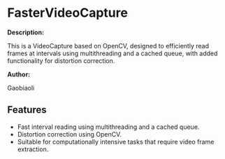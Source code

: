 # FasterVideoCapture

**Description:**

This is a VideoCapture based on OpenCV, designed to efficiently read frames at intervals using multithreading and a cached queue, with added functionality for distortion correction.

**Author:**

Gaobiaoli

## Features

- Fast interval reading using multithreading and a cached queue.
- Distortion correction using OpenCV.
- Suitable for computationally intensive tasks that require video frame extraction.

